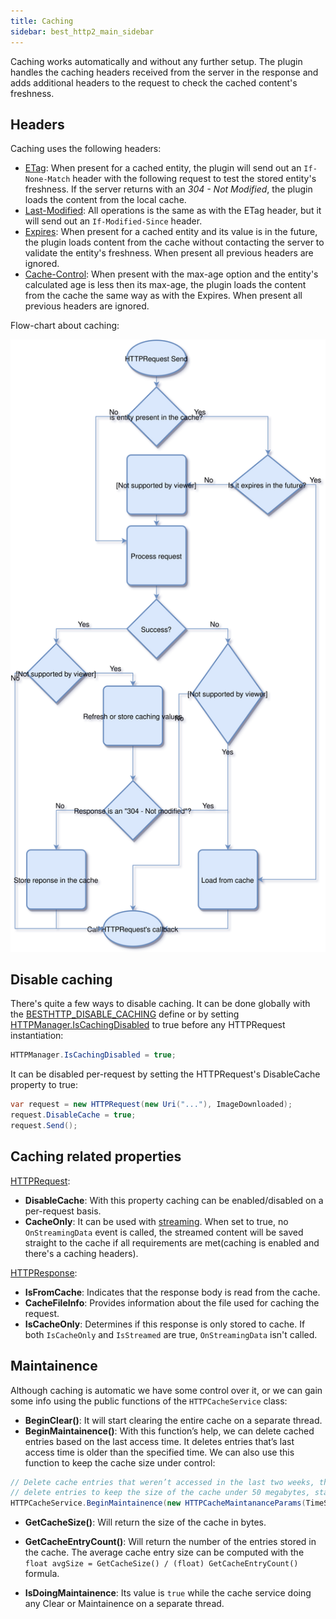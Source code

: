 ```yaml
---
title: Caching
sidebar: best_http2_main_sidebar
---
```


Caching works automatically and without any further setup. The plugin handles the caching headers received from the server in the response and adds additional headers to the request to check the cached content's freshness. 

## Headers

Caching uses the following headers:

- [ETag](https://developer.mozilla.org/en-US/docs/Web/HTTP/Headers/ETag): When present for a cached entity, the plugin will send out an `If-None-Match` header with the following request to test the stored entity's freshness. If the server returns with an *304 - Not Modified*, the plugin loads the content from the local cache.
- [Last-Modified](https://developer.mozilla.org/en-US/docs/Web/HTTP/Headers/Last-Modified): All operations is the same as with the ETag header, but it will send out an `If-Modified-Since` header.
- [Expires](https://developer.mozilla.org/en-US/docs/Web/HTTP/Headers/Expires): When present for a cached entity and its value is in the future, the plugin loads content from the cache without contacting the server to validate the entity's freshness. When present all previous headers are ignored.
- [Cache-Control](https://developer.mozilla.org/en-US/docs/Web/HTTP/Headers/Cache-Control): When present with the max-age option and the entity's calculated age is less then its max-age, the plugin loads the content from the cache the same way as with the Expires. When present all previous headers are ignored.

Flow-chart about caching:

![Caching Explained](media/CachingExplained.svg)

## Disable caching

There's quite a few ways to disable caching. It can be done globally with the [BESTHTTP_DISABLE_CACHING](../../global_topics/HowToDisableFeatures.md) define or by setting [HTTPManager.IsCachingDisabled](../../global_topics/GlobalSettings.md) to true before any HTTPRequest instantiation:
```csharp
HTTPManager.IsCachingDisabled = true;
```

It can be disabled per-request by setting the HTTPRequest's DisableCache property to true:
```csharp
var request = new HTTPRequest(new Uri("..."), ImageDownloaded);
request.DisableCache = true;
request.Send();
```

## Caching related properties

<u>HTTPRequest</u>:

- **DisableCache**: With this property caching can be enabled/disabled on a per-request basis.
- **CacheOnly**: It can be used with [streaming](DownloadStreaming.md). When set to true, no `OnStreamingData` event is called, the streamed content will be saved straight to the cache if all requirements are met(caching is enabled and there's a caching headers).

<u>HTTPResponse</u>:

- **IsFromCache**: Indicates that the response body is read from the cache.
- **CacheFileInfo**: Provides information about the file used for caching the request.
- **IsCacheOnly**: Determines if this response is only stored to cache. If both `IsCacheOnly` and `IsStreamed` are true, `OnStreamingData` isn't called.

## Maintainence

Although caching is automatic we have some control over it, or we can gain some info using the public functions of the `HTTPCacheService` class:

- **BeginClear()**: It will start clearing the entire cache on a separate thread.
- **BeginMaintainence()**: With this function’s help, we can delete cached entries based on the last access time. It deletes entries that’s last access time is older than the specified time. We can also use this function to keep the cache size under control:

```csharp
// Delete cache entries that weren’t accessed in the last two weeks, then
// delete entries to keep the size of the cache under 50 megabytes, starting with the oldest.
HTTPCacheService.BeginMaintainence(new HTTPCacheMaintananceParams(TimeSpan.FromDays(14), 50 * 1024 * 1024));
```


- **GetCacheSize()**: Will return the size of the cache in bytes.
- **GetCacheEntryCount()**: Will return the number of the entries stored in the cache. The average cache entry size can be computed with the `float avgSize = GetCacheSize() / (float) GetCacheEntryCount()` formula.

- **IsDoingMaintainence**: Its value is `true` while the cache service doing any Clear or Maintainence on a separate thread.